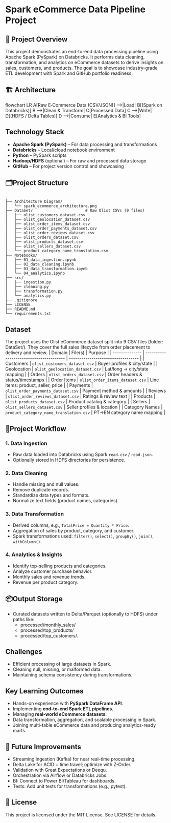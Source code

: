 # Spark eCommerce Data Pipeline Project

## 📌 Project Overview
This project demonstrates an end-to-end data processing pipeline using Apache Spark (PySpark) on Databricks.
It performs data cleaning, transformation, and analytics on eCommerce datasets to derive insights on sales, customers, and products.
The goal is to showcase industry-grade ETL development with Spark and GitHub portfolio readiness.


## 🏗️ Architecture
flowchart LR
  A[Raw E‑Commerce Data (CSV/JSON)] -->|Load| B[(Spark on Databricks)]
  B -->|Clean & Transform| C[Processed Data]
  C -->|Write| D[(HDFS / Delta Tables)]
  D -->|Consume| E[Analytics & BI Tools]

## Technology Stack
- **Apache Spark (PySpark)** – For data processing and transformations
- **Databricks** – Local/cloud notebook environment
- **Python** – PySpark scripts
- **Hadoop/HDFS** (optional) – For raw and processed data storage
- **GitHub** – For project version control and showcasing

  
## 🗂️Project Structure
 ```text
.
├── Architecture Diagram/
│   └── spark_ecommerce_architecture.png
├── DataSet/                       # Raw Olist CSVs (9 files)
│   ├── olist_customers_dataset.csv
│   ├── olist_geolocation_dataset.csv
│   ├── olist_order_items_dataset.csv
│   ├── olist_order_payments_dataset.csv
│   ├── olist_order_reviews_dataset.csv
│   ├── olist_orders_dataset.csv
│   ├── olist_products_dataset.csv
│   ├── olist_sellers_dataset.csv
│   └── product_category_name_translation.csv
├── Notebooks/
│   ├── 01_data_ingestion.ipynb
│   ├── 02_data_cleaning.ipynb
│   ├── 03_data_transformation.ipynb
│   └── 04_analytics.ipynb
├── src/
│   ├── ingestion.py
│   ├── cleaning.py
│   ├── transformation.py
│   └── analytics.py
├── .gitignore
├── LICENSE
├── README.md
└── requirements.txt

 ```

## Dataset
The project uses the Olist eCommerce dataset split into 9 CSV files (folder: DataSet/). They cover the full sales lifecycle from order placement to delivery and review.
| Domain         | File(s)                                 | Purpose                            |
| -------------- | --------------------------------------- | ---------------------------------- |
| Customers      | `olist_customers_dataset.csv`           | Buyer profiles & city/state        |
| Geolocation    | `olist_geolocation_dataset.csv`         | Lat/long → city/state mapping      |
| Orders         | `olist_orders_dataset.csv`              | Order headers & status/timestamps  |
| Order Items    | `olist_order_items_dataset.csv`         | Line items: product, seller, price |
| Payments       | `olist_order_payments_dataset.csv`      | Payment method & amounts           |
| Reviews        | `olist_order_reviews_dataset.csv`       | Ratings & review text              |
| Products       | `olist_products_dataset.csv`            | Product catalog & category         |
| Sellers        | `olist_sellers_dataset.csv`             | Seller profiles & location         |
| Category Names | `product_category_name_translation.csv` | PT→EN category name mapping        |



## 📜Project Workflow

### 1. Data Ingestion
- Raw data loaded into Databricks using Spark `read.csv` / `read.json`.
- Optionally stored in HDFS directories for persistence.

### 2. Data Cleaning
- Handle missing and null values.
- Remove duplicate records.
- Standardize data types and formats.
- Normalize text fields (product names, categories).

### 3. Data Transformation
- Derived columns, e.g., `TotalPrice = Quantity * Price`.
- Aggregation of sales by product, category, and customer.
- Spark transformations used: `filter()`, `select()`, `groupBy()`, `join()`, `withColumn()`.

### 4. Analytics & Insights
- Identify top-selling products and categories.
- Analyze customer purchase behavior.
- Monthly sales and revenue trends.
- Revenue per product category.

## 📦Output Storage
- Curated datasets written to Delta/Parquet (optionally to HDFS) under paths like:
   - processed/monthly_sales/
   - processed/top_products/
   - processed/top_customers/.


## Challenges
- Efficient processing of large datasets in Spark.
- Cleaning null, missing, or malformed data.
- Maintaining schema consistency during transformations.


## Key Learning Outcomes
- Hands-on experience with **PySpark DataFrame API**.
- Implementing **end-to-end Spark ETL pipelines**.
- Managing **real-world eCommerce datasets**.
- Data transformation, aggregation, and scalable processing in Spark.
- Joining multi-table eCommerce data and producing analytics-ready marts.


## 🔭 Future Improvements
- Streaming ingestion (Kafka) for near real-time processing.
- Delta Lake for ACID + time travel; optimize with Z-Order.
- Validation with Great Expectations or Deequ.
- Orchestration via Airflow or Databricks Jobs.
- BI: Connect to Power BI/Tableau for dashboards.
- Tests: Add unit tests for transformations (e.g., pytest).

 ## 📄 License
This project is licensed under the MIT License. See LICENSE for details.


